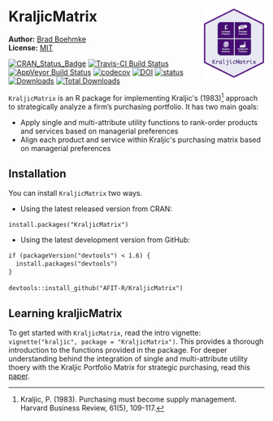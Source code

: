 # KraljicMatrix <img src="tools/kraljicmatrix_logo.png" align="right" width="120" height="139" />
 

**Author:** [Brad Boehmke](http://bradleyboehmke.github.io/)<br/>
**License:** [MIT](https://opensource.org/licenses/MIT)


[![CRAN_Status_Badge](http://www.r-pkg.org/badges/version/KraljicMatrix)](https://cran.r-project.org/package=KraljicMatrix)
[![Travis-CI Build Status](https://travis-ci.org/AFIT-R/KraljicMatrix.svg?branch=master)](https://travis-ci.org/AFIT-R/KraljicMatrix) 
[![AppVeyor Build Status](https://ci.appveyor.com/api/projects/status/github/bradleyboehmke/KraljicMatrix?branch=master&svg=true)](https://ci.appveyor.com/project/bradleyboehmke/KraljicMatrix) [![codecov](https://codecov.io/gh/AFIT-R/KraljicMatrix/branch/master/graph/badge.svg)](https://codecov.io/gh/AFIT-R/KraljicMatrix)
[![DOI](https://zenodo.org/badge/74397607.svg)](https://zenodo.org/badge/latestdoi/74397607)
[![status](http://joss.theoj.org/papers/10.21105/joss.00170/status.svg)](http://joss.theoj.org/papers/10.21105/joss.00170)
[![Downloads](http://cranlogs.r-pkg.org/badges/KraljicMatrix)](http://cranlogs.r-pkg.org/badges/KraljicMatrix)
[![Total Downloads](http://cranlogs.r-pkg.org/badges/grand-total/KraljicMatrix)](http://cranlogs.r-pkg.org/badges/grand-total/KraljicMatrix)


`KraljicMatrix` is an R package for implementing Kraljic's (1983)[^kraljic] approach to strategically analyze a firm’s purchasing portfolio.  It has two main goals:

- Apply single and multi-attribute utility functions to rank-order products and services based on managerial preferences
- Align each product and service within Kraljic's purchasing matrix based on managerial preferences


## Installation

You can install `KraljicMatrix` two ways.

- Using the latest released version from CRAN:

```
install.packages("KraljicMatrix")
```

- Using the latest development version from GitHub:

```
if (packageVersion("devtools") < 1.6) {
  install.packages("devtools")
}

devtools::install_github("AFIT-R/KraljicMatrix")
```

## Learning kraljicMatrix

To get started with `KraljicMatrix`, read the intro vignette: `vignette("kraljic", package = "KraljicMatrix")`.  This provides a thorough introduction to the functions provided in the package.  For deeper understanding behind the integration of single and multi-attribute utility thoery with the Kraljic Portfolio Matrix for strategic purchasing, read this [paper](https://www.dropbox.com/s/izxw97rjcu8e2t6/Article%20Submitted%20-%20Revised%20%282016-12-13.docx?dl=0).




[^kraljic]: Kraljic, P. (1983). Purchasing must become supply management. Harvard Business Review, 61(5), 109-117.
